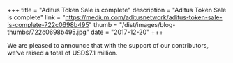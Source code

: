 +++
title = "Aditus Token Sale is complete"
description = "Aditus Token Sale is complete"
link = "https://medium.com/aditusnetwork/aditus-token-sale-is-complete-722c0698b495"
thumb = "/dist/images/blog-thumbs/722c0698b495.jpg"
date = "2017-12-20"
+++

We are pleased to announce that with the support of our contributors, we’ve raised a total of USD$7.1 million.

